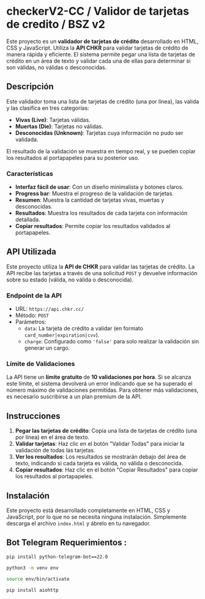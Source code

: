 # checkerV2-CC / Validor de tarjetas de credito / BSZ v2
Este proyecto es un **validador de tarjetas de crédito** desarrollado en HTML, CSS y JavaScript. Utiliza la **API CHKR** para validar tarjetas de crédito de manera rápida y eficiente. El sistema permite pegar una lista de tarjetas de crédito en un área de texto y validar cada una de ellas para determinar si son válidas, no válidas o desconocidas.

## Descripción

Este validador toma una lista de tarjetas de crédito (una por línea), las valida y las clasifica en tres categorías:

- **Vivas (Live)**: Tarjetas válidas.
- **Muertas (Die)**: Tarjetas no válidas.
- **Desconocidas (Unknown)**: Tarjetas cuya información no pudo ser validada.

El resultado de la validación se muestra en tiempo real, y se pueden copiar los resultados al portapapeles para su posterior uso.

### Características

- **Interfaz fácil de usar**: Con un diseño minimalista y botones claros.
- **Progress bar**: Muestra el progreso de la validación de tarjetas.
- **Resumen**: Muestra la cantidad de tarjetas vivas, muertas y desconocidas.
- **Resultados**: Muestra los resultados de cada tarjeta con información detallada.
- **Copiar resultados**: Permite copiar los resultados validados al portapapeles.

## API Utilizada

Este proyecto utiliza la **API de CHKR** para validar las tarjetas de crédito. La API recibe las tarjetas a través de una solicitud `POST` y devuelve información sobre su estado (válida, no válida o desconocida).

### Endpoint de la API

- URL: `https://api.chkr.cc/`
- Método: `POST`
- Parámetros:
  - `data`: La tarjeta de crédito a validar (en formato `card_number|expiration|cvv`).
  - `charge`: Configurado como `'false'` para solo realizar la validación sin generar un cargo.

### Límite de Validaciones

La API tiene un **límite gratuito** de **10 validaciones por hora**. Si se alcanza este límite, el sistema devolverá un error indicando que se ha superado el número máximo de validaciones permitidas. Para obtener más validaciones, es necesario suscribirse a un plan premium de la API.

## Instrucciones

1. **Pegar las tarjetas de crédito**: Copia una lista de tarjetas de crédito (una por línea) en el área de texto.
2. **Validar tarjetas**: Haz clic en el botón "Validar Todas" para iniciar la validación de todas las tarjetas.
3. **Ver los resultados**: Los resultados se mostrarán debajo del área de texto, indicando si cada tarjeta es válida, no válida o desconocida.
4. **Copiar resultados**: Haz clic en el botón "Copiar Resultados" para copiar los resultados al portapapeles.

## Instalación

Este proyecto está desarrollado completamente en HTML, CSS y JavaScript, por lo que no se necesita ninguna instalación. Simplemente descarga el archivo `index.html` y ábrelo en tu navegador.

## Bot Telegram Requerimientos : 
```bash
pip install python-telegram-bot==22.0

python3 -m venv env

source env/bin/activate

pip install aiohttp
```
